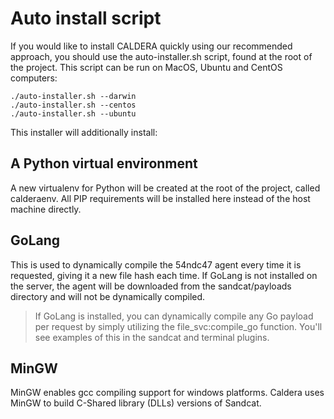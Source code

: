 Auto install script
==============

If you would like to install CALDERA quickly using our recommended approach, you should use the auto-installer.sh script, found at the root of the project. This script can be run on MacOS, Ubuntu and CentOS computers:
```
./auto-installer.sh --darwin
./auto-installer.sh --centos
./auto-installer.sh --ubuntu
```

This installer will additionally install:

## A Python virtual environment

A new virtualenv for Python will be created at the root of the project, called calderaenv. All PIP requirements will be installed here instead of the host machine directly. 

## GoLang

This is used to dynamically compile the 54ndc47 agent every time it is requested, giving it a new file hash each time. If GoLang is not installed on the server, the agent will be downloaded from the sandcat/payloads directory and will not be dynamically compiled.
> If GoLang is installed, you can dynamically compile any Go payload per request by simply utilizing the file_svc:compile_go function. You'll see examples of this in the sandcat and terminal plugins.

## MinGW
MinGW enables gcc compiling support for windows platforms. Caldera uses MinGW to build C-Shared library (DLLs) versions of Sandcat.